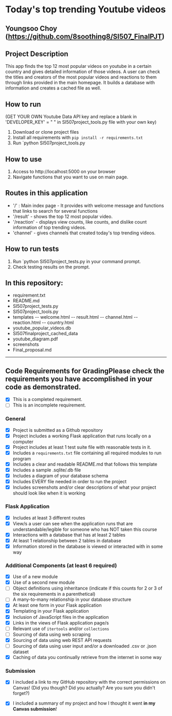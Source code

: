 
# Today's top trending Youtube videos

## Youngsoo Choy (https://github.com/8soothing8/SI507_FinalPJT)

## Project Description

This app finds the top 12 most popular videos on youtube in a certain country and gives detailed information of those videos.
A user can check the titles and creators of the most popular videos and reactions to them through links provided in the main homepage. 
It builds a database with information and creates a cached file as well. 

## How to run  

(GET YOUR OWN Youtube Data API key and replace a blank in 'DEVELOPER_KEY' = " " in SI507project_tools.py file with your own key)
1. Download or clone project files
2. Install all requirements with `pip install -r requirements.txt`
3. Run `python SI507project_tools.py

## How to use  

1. Access to  http://localhost:5000 on your browser
2. Navigate functions that you want to use on main page.

## Routes in this application   

- '/' : Main index page - It provides with welcome message and functions that links to search for several functions
- '/result' - shows the top 12 most popular video. 
- '/reaction' - displays view counts, like counts, and dislike count information of top trending videos.
- 'channel' - gives channels that created today's top trending videos.


## How to run tests
1. Run `python SI507project_tests.py in your command prompt. 
2. Check testing results on the prompt.

## In this repository:
- requirement.txt
- README.md
- SI507project_tests.py	
- SI507project_tools.py	
- templates
  -- welcome.html
  -- result.html
  -- channel.html
  -- reaction.html
  -- country.html
- youtube_popular_videos.db
- SI507finalproject_cached_data
- youtube_diagram.pdf
- screenshots
- Final_proposal.md

---

## Code Requirements for GradingPlease check the requirements you have accomplished in your code as demonstrated.
-  [x] This is a completed requirement.
-  [ ] This is an incomplete requirement.

### General
-  [x] Project is submitted as a Github repository
-  [x] Project includes a working Flask application that runs locally on a computer
-  [x] Project includes at least 1 test suite file with reasonable tests in it.
-  [x] Includes a `requirements.txt` file containing all required modules to run program
-  [x] Includes a clear and readable README.md that follows this template
-  [x] Includes a sample .sqlite/.db file
-  [x] Includes a diagram of your database schema
-  [x] Includes EVERY file needed in order to run the project
-  [x] Includes screenshots and/or clear descriptions of what your project should look like when it is working

### Flask Application
-  [x] Includes at least 3 different routes
-  [x] View/s a user can see when the application runs that are understandable/legible for someone who has NOT taken this course
-  [x] Interactions with a database that has at least 2 tables
-  [x] At least 1 relationship between 2 tables in database
-  [x] Information stored in the database is viewed or interacted with in some way

### Additional Components (at least 6 required)
-  [x] Use of a new module
-  [x] Use of a second new module
-  [ ] Object definitions using inheritance (indicate if this counts for 2 or 3 of the six requirements in a parenthetical)
-  [ ] A many-to-many relationship in your database structure
-  [x] At least one form in your Flask application
-  [x] Templating in your Flask application
-  [x] Inclusion of JavaScript files in the application
-  [x] Links in the views of Flask application page/s
-  [ ] Relevant use of `itertools` and/or `collections`
-  [ ] Sourcing of data using web scraping
-  [x] Sourcing of data using web REST API requests
-  [ ] Sourcing of data using user input and/or a downloaded .csv or .json dataset
-  [x] Caching of data you continually retrieve from the internet in some way

### Submission
-  [x] I included a link to my GitHub repository with the correct permissions on Canvas! (Did you though? Did you actually? Are you sure you didn't forget?)
-  [x] I included a summary of my project and how I thought it went **in my Canvas submission**!

